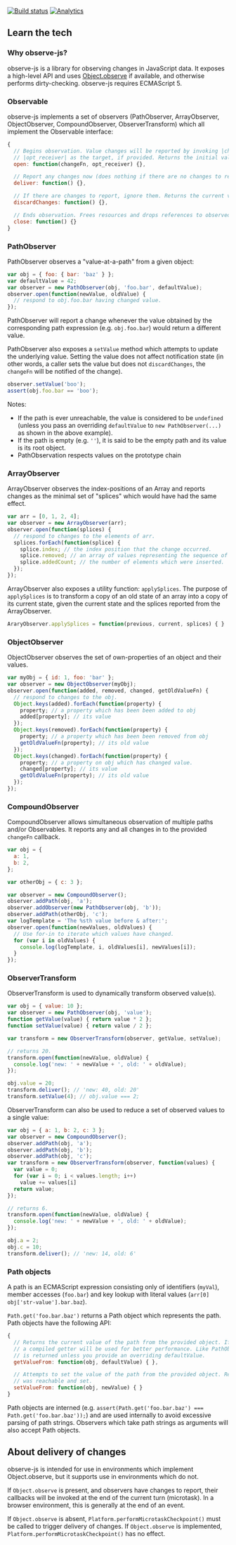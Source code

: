 [![Build status](http://www.polymer-project.org/build/observe-js/status.png "Build status")](http://build.chromium.org/p/client.polymer/waterfall) [![Analytics](https://ga-beacon.appspot.com/UA-39334307-2/Polymer/observe-js/README)](https://github.com/igrigorik/ga-beacon)

## Learn the tech

### Why observe-js?

observe-js is a library for observing changes in JavaScript data. It exposes a high-level API and uses [Object.observe](https://github.com/arv/ecmascript-object-observe) if available, and otherwise performs dirty-checking. observe-js requires ECMAScript 5.

### Observable

observe-js implements a set of observers (PathObserver, ArrayObserver, ObjectObserver, CompoundObserver, ObserverTransform) which all implement the Observable interface:

```JavaScript
{
  // Begins observation. Value changes will be reported by invoking |changeFn| with
  // |opt_receiver| as the target, if provided. Returns the initial value of the observation.
  open: function(changeFn, opt_receiver) {},

  // Report any changes now (does nothing if there are no changes to report).
  deliver: function() {},

  // If there are changes to report, ignore them. Returns the current value of the observation.
  discardChanges: function() {},

  // Ends observation. Frees resources and drops references to observed objects.
  close: function() {}
}
```

### PathObserver

PathObserver observes a "value-at-a-path" from a given object:

```JavaScript
var obj = { foo: { bar: 'baz' } };
var defaultValue = 42;
var observer = new PathObserver(obj, 'foo.bar', defaultValue);
observer.open(function(newValue, oldValue) {
  // respond to obj.foo.bar having changed value.
});
```

PathObserver will report a change whenever the value obtained by the corresponding path expression (e.g. `obj.foo.bar`) would return a different value.

PathObserver also exposes a `setValue` method which attempts to update the underlying value. Setting the value does not affect notification state (in other words, a caller sets the value but does not `discardChanges`, the `changeFn` will be notified of the change).

```JavaScript
observer.setValue('boo');
assert(obj.foo.bar == 'boo');
```

Notes:
 * If the path is ever unreachable, the value is considered to be `undefined` (unless you pass an overriding `defaultValue` to `new PathObserver(...)` as shown in the above example).
 * If the path is empty (e.g. `''`), it is said to be the empty path and its value is its root object.
 * PathObservation respects values on the prototype chain

### ArrayObserver

ArrayObserver observes the index-positions of an Array and reports changes as the minimal set of "splices" which would have had the same effect.

```JavaScript
var arr = [0, 1, 2, 4];
var observer = new ArrayObserver(arr);
observer.open(function(splices) {
  // respond to changes to the elements of arr.
  splices.forEach(function(splice) {
    splice.index; // the index position that the change occurred.
    splice.removed; // an array of values representing the sequence of removed elements
    splice.addedCount; // the number of elements which were inserted.
  });
});
```

ArrayObserver also exposes a utility function: `applySplices`. The purpose of `applySplices` is to transform a copy of an old state of an array into a copy of its current state, given the current state and the splices reported from the ArrayObserver.

```JavaScript
AraryObserver.applySplices = function(previous, current, splices) { }
```

### ObjectObserver

ObjectObserver observes the set of own-properties of an object and their values.

```JavaScript
var myObj = { id: 1, foo: 'bar' };
var observer = new ObjectObserver(myObj);
observer.open(function(added, removed, changed, getOldValueFn) {
  // respond to changes to the obj.
  Object.keys(added).forEach(function(property) {
    property; // a property which has been been added to obj
    added[property]; // its value
  });
  Object.keys(removed).forEach(function(property) {
    property; // a property which has been been removed from obj
    getOldValueFn(property); // its old value
  });
  Object.keys(changed).forEach(function(property) {
    property; // a property on obj which has changed value.
    changed[property]; // its value
    getOldValueFn(property); // its old value
  });
});
```

### CompoundObserver

CompoundObserver allows simultaneous observation of multiple paths and/or Observables. It reports any and all changes in to the provided `changeFn` callback.

```JavaScript
var obj = {
  a: 1,
  b: 2,
};

var otherObj = { c: 3 };

var observer = new CompoundObserver();
observer.addPath(obj, 'a');
observer.addObserver(new PathObserver(obj, 'b'));
observer.addPath(otherObj, 'c');
var logTemplate = 'The %sth value before & after:';
observer.open(function(newValues, oldValues) {
  // Use for-in to iterate which values have changed.
  for (var i in oldValues) {
    console.log(logTemplate, i, oldValues[i], newValues[i]);
  }
});
```


### ObserverTransform

ObserverTransform is used to dynamically transform observed value(s).

```JavaScript
var obj = { value: 10 };
var observer = new PathObserver(obj, 'value');
function getValue(value) { return value * 2 };
function setValue(value) { return value / 2 };

var transform = new ObserverTransform(observer, getValue, setValue);

// returns 20.
transform.open(function(newValue, oldValue) {
  console.log('new: ' + newValue + ', old: ' + oldValue);
});

obj.value = 20;
transform.deliver(); // 'new: 40, old: 20'
transform.setValue(4); // obj.value === 2;
```

ObserverTransform can also be used to reduce a set of observed values to a single value:

```JavaScript
var obj = { a: 1, b: 2, c: 3 };
var observer = new CompoundObserver();
observer.addPath(obj, 'a');
observer.addPath(obj, 'b');
observer.addPath(obj, 'c');
var transform = new ObserverTransform(observer, function(values) {
  var value = 0;
  for (var i = 0; i < values.length; i++)
    value += values[i]
  return value;
});

// returns 6.
transform.open(function(newValue, oldValue) {
  console.log('new: ' + newValue + ', old: ' + oldValue);
});

obj.a = 2;
obj.c = 10;
transform.deliver(); // 'new: 14, old: 6'
```

### Path objects

A path is an ECMAScript expression consisting only of identifiers (`myVal`), member accesses (`foo.bar`) and key lookup with literal values (`arr[0]` `obj['str-value'].bar.baz`).

`Path.get('foo.bar.baz')` returns a Path object which represents the path. Path objects have the following API:

```JavaScript
{
  // Returns the current value of the path from the provided object. If eval() is available,
  // a compiled getter will be used for better performance. Like PathObserver above, undefined
  // is returned unless you provide an overriding defaultValue.
  getValueFrom: function(obj, defaultValue) { },

  // Attempts to set the value of the path from the provided object. Returns true IFF the path
  // was reachable and set.
  setValueFrom: function(obj, newValue) { }
}
```

Path objects are interned (e.g. `assert(Path.get('foo.bar.baz') === Path.get('foo.bar.baz'));`) and are used internally to avoid excessive parsing of path strings. Observers which take path strings as arguments will also accept Path objects.

## About delivery of changes

observe-js is intended for use in environments which implement Object.observe, but it supports use in environments which do not.

If `Object.observe` is present, and observers have changes to report, their callbacks will be invoked at the end of the current turn (microtask). In a browser environment, this is generally at the end of an event.

If `Object.observe` is absent, `Platform.performMicrotaskCheckpoint()` must be called to trigger delivery of changes. If `Object.observe` is implemented, `Platform.performMicrotaskCheckpoint()` has no effect.

